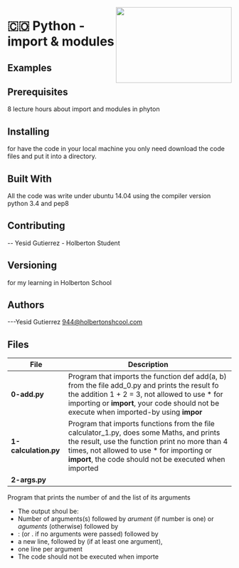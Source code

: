 <p>
<img width="260" height="170" src="https://davidjohncoleman.com/wp-djc/wp-content/uploads/2017/06/HBTN-Borderless-CMYK-Logo-Vertical-Color-Black@1200ppi-300x236.png" align="right" >
</p>





# :colombia: Python - import & modules
## Examples                                                                     
## Prerequisites
8 lecture hours about import and modules in phyton                                       
## Installing

for have the code in your local machine you only need download the code files and put it into a directory.
## Built With

All the code was write under ubuntu 14.04 using the compiler version            
python 3.4 and pep8                                                             

## Contributing

-- Yesid Gutierrez - Holberton Student                                          

## Versioning
for my learning in Holberton School

## Authors

---Yesid Gutierrez  944@holbertonshcool.com                                    
                                                                               
## Files

|         File            |             Description                  |
| ------------------------| ---------------------------------------- |
| **0-add.py** | Program that imports the function def add(a, b) from the file add_0.py and prints the result fo the addition 1 + 2 = 3, not allowed to use * for importing or __import__, your code should not be execute when imported-by using __impor__|
| **1-calculation.py** | Program that imports functions from the file calculator_1.py, does some Maths, and prints the result, use the function print no more than 4 times, not allowed to use * for importing or __import__, the code should not be executed when imported|
| **2-args.py**|
 Program that prints the number of and the list of its arguments
 - The output shoul be:
  - Number of arguments(s) followed by *arument* (if number is one) or *aguments* (otherwise) followed by   
  - : (or . if no arguments were passed) followed by
  - a new line, followed by (if at least one argument),
  - one line per argument
 - The code should not be executed when importe